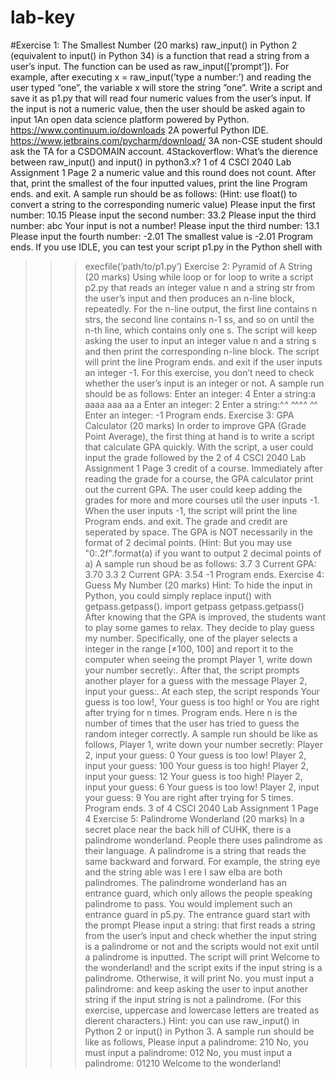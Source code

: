 # lab-key
#Exercise 1: The Smallest Number (20 marks)
raw_input() in Python 2 (equivalent to input() in Python 34) is a function that read
a string from a user’s input. The function can be used as raw_input([’prompt’]). For
example, after executing x = raw_input(’type a number:’) and reading the user typed
“one”, the variable x will store the string ”one”.
Write a script and save it as p1.py that will read four numeric values from the user’s
input. If the input is not a numeric value, then the user should be asked again to input
1An open data science platform powered by Python. https://www.continuum.io/downloads 2A powerful Python IDE. https://www.jetbrains.com/pycharm/download/ 3A non-CSE student should ask the TA for a CSDOMAIN account.
4Stackoverflow: What’s the dierence
between raw_input() and input() in python3.x?
1 of 4
CSCI 2040 Lab Assignment 1 Page 2
a numeric value and this round does not count. After that, print the smallest of the four
inputted values, print the line Program ends. and exit. A sample run should be as follows:
(Hint: use float() to convert a string to the corresponding numeric value)
Please input the first number: 10.15
Please input the second number: 33.2
Please input the third number: abc
Your input is not a number!
Please input the third number: 13.1
Please input the fourth number: -2.01
The smallest value is -2.01
Program ends.
If you use IDLE, you can test your script p1.py in the Python shell with
>>> execfile(’path/to/p1.py’)
Exercise 2: Pyramid of A String (20 marks)
Using while loop or for loop to write a script p2.py that reads an integer value n and a
string str from the user’s input and then produces an n-line block, repeatedly. For the n-line
output, the first line contains n strs, the second line contains n-1 ss, and so on until the n-th
line, which contains only one s. The script will keep asking the user to input an integer value
n and a string s and then print the corresponding n-line block. The script will print the line
Program ends. and exit if the user inputs an integer -1. For this exercise, you don’t need to
check whether the user’s input is an integer or not. A sample run should be as follows:
Enter an integer: 4
Enter a string:a
aaaa
aaa
aa
a
Enter an integer: 2
Enter a string:^_^
^_^^_^
^_^
Enter an integer: -1
Program ends.
Exercise 3: GPA Calculator (20 marks)
In order to improve GPA (Grade Point Average), the first thing at hand is to write a script
that calculate GPA quickly. With the script, a user could input the grade followed by the
2 of 4
CSCI 2040 Lab Assignment 1 Page 3
credit of a course. Immediately after reading the grade for a course, the GPA calculator print
out the current GPA. The user could keep adding the grades for more and more courses util
the user inputs -1. When the user inputs -1, the script will print the line Program ends.
and exit. The grade and credit are seperated by space. The GPA is NOT necessarily in
the format of 2 decimal points. (Hint: But you may use "0:.2f".format(a) if you want to
output 2 decimal points of a) A sample run shoud be as follows:
3.7 3
Current GPA: 3.70
3.3 2
Current GPA: 3.54
-1
Program ends.
Exercise 4: Guess My Number (20 marks)
Hint: To hide the input in Python, you could simply replace input() with getpass.getpass().
import getpass
getpass.getpass()
After knowing that the GPA is improved, the students want to play some games to relax.
They decide to play guess my number. Specifically, one of the player selects a integer in the
range [≠100, 100] and report it to the computer when seeing the prompt Player 1, write
down your number secretly:. After that, the script prompts another player for a guess
with the message Player 2, input your guess:. At each step, the script responds Your
guess is too low!, Your guess is too high! or You are right after trying for n
times. Program ends. Here n is the number of times that the user has tried to guess the
random integer correctly. A sample run should be like as follows,
Player 1, write down your number secretly:
Player 2, input your guess: 0
Your guess is too low!
Player 2, input your guess: 100
Your guess is too high!
Player 2, input your guess: 12
Your guess is too high!
Player 2, input your guess: 6
Your guess is too low!
Player 2, input your guess: 9
You are right after trying for 5 times. Program ends.
3 of 4
CSCI 2040 Lab Assignment 1 Page 4
Exercise 5: Palindrome Wonderland (20 marks)
In a secret place near the back hill of CUHK, there is a palindrome wonderland. People there
uses palindrome as their language. A palindrome is a string that reads the same backward
and forward. For example, the string eye and the string able was I ere I saw elba are
both palindromes. The palindrome wonderland has an entrance guard, which only allows the
people speaking palindrome to pass. You would implement such an entrance guard in p5.py.
The entrance guard start with the prompt Please input a string: that first reads a
string from the user’s input and check whether the input string is a palindrome or not and
the scripts would not exit until a palindrome is inputted. The script will print Welcome to
the wonderland! and the script exits if the input string is a palindrome. Otherwise, it
will print No. you must input a palindrome: and keep asking the user to input another
string if the input string is not a palindrome. (For this exercise, uppercase and lowercase
letters are treated as dierent
characters.) Hint: you can use raw_input() in Python 2 or
input() in Python 3. A sample run should be like as follows,
Please input a palindrome: 210
No, you must input a palindrome: 012
No, you must input a palindrome: 01210
Welcome to the wonderland!
